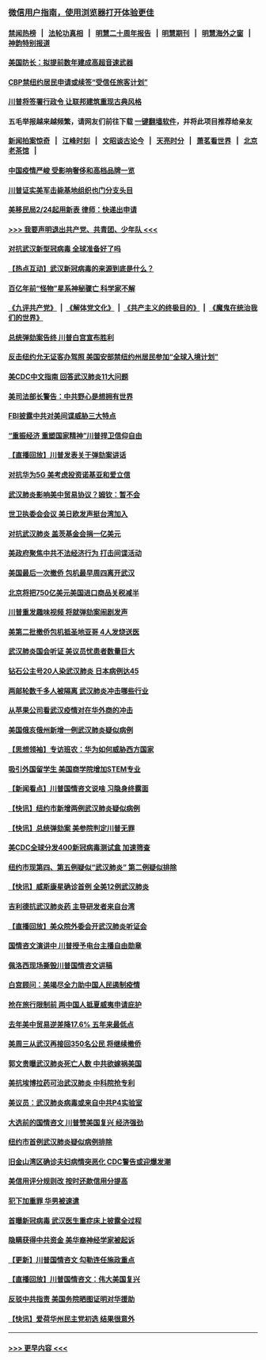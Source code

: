 ### [微信用户指南，使用浏览器打开体验更佳](https://github.com/gfw-breaker/banned-news1/blob/master/indexes/wechat-guide.md?t=0)
#### [禁闻热榜](热点新闻.md?t=0)  &nbsp;&nbsp;|&nbsp;&nbsp; [法轮功真相](https://github.com/gfw-breaker/truth/blob/master/README.md?t=0) &nbsp;&nbsp;|&nbsp;&nbsp; [明慧二十周年报告](https://github.com/gfw-breaker/mh-reports/blob/master/README.md?t=0) &nbsp;&nbsp;|&nbsp;&nbsp;[明慧期刊](https://github.com/gfw-breaker/mh-qikan) &nbsp;&nbsp;|&nbsp;&nbsp; [明慧海外之窗](https://github.com/gfw-breaker/mh-news/blob/master/README.md?t=0) &nbsp;&nbsp;|&nbsp;&nbsp; [神韵特别报道](https://github.com/gfw-breaker/mh-news/blob/master/shenyun.md?t=0)
#### [美国防长：拟提前数年建成高超音速武器](../pages/nsc412/n11850959.md?t=02071744) 
#### [CBP禁纽约居民申请或续签“受信任旅客计划”](../pages/nsc412/n11850857.md?t=02071744) 
#### [川普将签署行政令 让联邦建筑重现古典风格](../pages/nsc412/n11850654.md?t=02071744) 
#### 五毛举报越来越频繁，请网友们前往下载 [一键翻墙软件](https://github.com/gfw-breaker/ssr-accounts)，并将此项目推荐给亲友
#### [新闻拍案惊奇](https://github.com/gfw-breaker/banned-news1/blob/master/pages/link4.md) &nbsp;&nbsp;|&nbsp;&nbsp; [江峰时刻](https://github.com/gfw-breaker/banned-news1/blob/master/pages/link4.md) &nbsp;&nbsp;|&nbsp;&nbsp; [文昭谈古论今](https://github.com/gfw-breaker/banned-news1/blob/master/pages/link4.md) &nbsp;&nbsp;|&nbsp;&nbsp; [天亮时分](https://github.com/gfw-breaker/banned-news1/blob/master/pages/link4.md) &nbsp;&nbsp;|&nbsp;&nbsp; [萧茗看世界](https://github.com/gfw-breaker/banned-news1/blob/master/pages/link4.md) &nbsp;&nbsp;|&nbsp;&nbsp; [北京老茶馆](https://github.com/gfw-breaker/banned-news1/blob/master/pages/link4.md) &nbsp;&nbsp;|&nbsp;&nbsp; 
#### [中国疫情严峻 受影响奢侈和高档品牌一览](../pages/nsc412/n11850319.md?t=02071744) 
#### [川普证实美军击毙基地组织也门分支头目](../pages/nsc412/n11850383.md?t=02071744) 
#### [美移民局2/24起用新表 律师：快递出申请](../pages/nsc412/n11848220.md?t=02071744) 
#### [>>> 我要声明退出共产党、共青团、少年队 <<<](https://github.com/begood0513/goodnews/blob/master/quit/letter.md) 
#### [对抗武汉新型冠病毒 全球准备好了吗](../pages/nsc412/n11850142.md?t=02071744) 
#### [【热点互动】武汉新冠病毒的来源到底是什么？](../pages/nsc412/n11849749.md?t=02071744) 
#### [百亿年前“怪物”星系神秘骤亡 科学家不解](../pages/nsc412/n11849863.md?t=02071744) 
#### [《九评共产党》](https://github.com/begood0513/9ping.md/blob/master/README.md) &nbsp;|&nbsp; [《解体党文化》](../../../../jtdwh.md/blob/master/README.md)  &nbsp;|&nbsp; [《共产主义的终极目的》](../../../../gczydzjmd.md/blob/master/README.md) &nbsp;|&nbsp; [《魔鬼在统治我们的世界》](../../../../mgztzwmdsj.md/blob/master/README.md) 
#### [总统弹劾案告终 川普白宫宣布胜利](../pages/nsc412/n11849985.md?t=02071744) 
#### [反击纽约允无证客办驾照  美国安部禁纽约州居民参加“全球入境计划”](../pages/nsc412/n11849828.md?t=02071744) 
#### [美CDC中文指南 回答武汉肺炎11大问题](../pages/nsc412/n11849703.md?t=02071744) 
#### [美司法部长警告：中共野心是想拥有世界](../pages/nsc412/n11849769.md?t=02071744) 
#### [FBI披露中共对美间谍威胁三大特点](../pages/nsc412/n11849700.md?t=02071744) 
#### [“重振经济 重塑国家精神”川普捍卫信仰自由](../pages/nsc412/n11849641.md?t=02071744) 
#### [【直播回放】川普发表关于弹劾案讲话](../pages/nsc412/n11849472.md?t=02071744) 
#### [对抗华为5G 美考虑投资诺基亚和爱立信](../pages/nsc412/n11849510.md?t=02071744) 
#### [武汉肺炎影响美中贸易协议？姆钦：暂不会](../pages/nsc412/n11849497.md?t=02071744) 
#### [世卫执委会会议 美日欧发声挺台湾加入](../pages/nsc412/n11849433.md?t=02071744) 
#### [对抗武汉肺炎 盖茨基金会捐一亿美元](../pages/nsc412/n11848953.md?t=02071744) 
#### [美政府聚焦中共不法经济行为 打击间谍活动](../pages/nsc412/n11849322.md?t=02071744) 
#### [美国最后一次撤侨 包机最早周四离开武汉](../pages/nsc412/n11849395.md?t=02071744) 
#### [北京将把750亿美元美国进口商品关税减半](../pages/nsc412/n11848896.md?t=02071744) 
#### [川普重发趣味视频 将就弹劾案闹剧发声](../pages/nsc412/n11848715.md?t=02071744) 
#### [美第二批撤侨包机抵圣地亚哥 4人发烧送医](../pages/nsc412/n11847923.md?t=02071744) 
#### [武汉肺炎国会听证 美议员忧患者数量巨大](../pages/nsc412/n11844851.md?t=02071744) 
#### [钻石公主号20人染武汉肺炎 日本病例达45](../pages/nsc412/n11847823.md?t=02071744) 
#### [两邮轮数千多人被隔离 武汉肺炎冲击哪些行业](../pages/nsc412/n11847456.md?t=02071744) 
#### [从苹果公司看武汉疫情对在华外商的冲击](../pages/nsc412/n11847586.md?t=02071744) 
#### [美国俄亥俄州新增一例武汉肺炎疑似病例](../pages/nsc412/n11847714.md?t=02071744) 
#### [【思想领袖】专访班农：华为如何威胁西方国家](../pages/nsc412/n11847306.md?t=02071744) 
#### [吸引外国留学生 美国商学院增加STEM专业](../pages/nsc412/n11847417.md?t=02071744) 
#### [【新闻看点】川普国情咨文说啥 习隐身终露面](../pages/nsc412/n11847016.md?t=02071744) 
#### [【快讯】纽约市新增两例武汉肺炎疑似病例](../pages/nsc412/n11847250.md?t=02071744) 
#### [【快讯】总统弹劾案 美参院判定川普无罪](../pages/nsc412/n11847316.md?t=02071744) 
#### [美CDC全球分发400新冠病毒测试盒 加速筛查](../pages/nsc412/n11847260.md?t=02071744) 
#### [纽约市现第四、第五例疑似“武汉肺炎”   第二例疑似排除](../pages/nsc412/n11847332.md?t=02071744) 
#### [【快讯】威斯康星确诊首例 全美12例武汉肺炎](../pages/nsc412/n11847162.md?t=02071744) 
#### [吉利德抗武汉肺炎药 主导研发者来自台湾](../pages/nsc412/n11847064.md?t=02071744) 
#### [【直播回放】美众院外委会开武汉肺炎听证会](../pages/nsc412/n11846727.md?t=02071744) 
#### [国情咨文演讲中 川普授予电台主播自由勋章](../pages/nsc412/n11846815.md?t=02071744) 
#### [佩洛西现场撕毁川普国情咨文讲稿](../pages/nsc412/n11846724.md?t=02071744) 
#### [白宫顾问：美竭尽全力助中国人民遏制疫情](../pages/nsc412/n11846756.md?t=02071744) 
#### [抢在旅行限制前 两中国人抵夏威夷申请庇护](../pages/nsc412/n11846866.md?t=02071744) 
#### [去年美中贸易逆差降17.6% 五年来最低点](../pages/nsc412/n11846755.md?t=02071744) 
#### [美周三从武汉再接回350名公民 将继续撤侨](../pages/nsc412/n11846705.md?t=02071744) 
#### [郭文贵曝武汉肺炎死亡人数 中共欲嫁祸美国](../pages/nsc412/n11846240.md?t=02071744) 
#### [美抗埃博拉药可治武汉肺炎 中科院抢专利](../pages/nsc412/n11846409.md?t=02071744) 
#### [美议员：武汉肺炎病毒或来自中共P4实验室](../pages/nsc412/n11846043.md?t=02071744) 
#### [大选前的国情咨文 川普赞美国复兴 经济强劲](../pages/nsc412/n11845526.md?t=02071744) 
#### [纽约市首例武汉肺炎疑似病例排除](../pages/nsc412/n11844989.md?t=02071744) 
#### [旧金山湾区确诊夫妇病情突恶化 CDC警告或迎爆发潮](../pages/nsc412/n11845730.md?t=02071744) 
#### [美信用评分规则改  按时还款信用分提高](../pages/nsc412/n11845488.md?t=02071744) 
#### [犯下加重罪 华男被速遣](../pages/nsc412/n11845476.md?t=02071744) 
#### [首曝新冠病毒 武汉医生重症床上披露全过程](../pages/nsc412/n11845150.md?t=02071744) 
#### [隐瞒获得中共资金 美华裔神经学家被起诉](../pages/nsc412/n11844879.md?t=02071744) 
#### [【更新】川普国情咨文 勾勒连任施政重点](../pages/nsc412/n11845223.md?t=02071744) 
#### [【直播回放】川普国情咨文：伟大美国复兴](../pages/nsc412/n11842079.md?t=02071744) 
#### [反驳中共指责 美国务院晒图证明对华援助](../pages/nsc412/n11844859.md?t=02071744) 
#### [【快讯】爱荷华州民主党初选 结果很意外](../pages/nsc412/n11844878.md?t=02071744) 

----
#### [ >>> 更早内容 <<< ](../indexes/nsc412-earlier.md)

